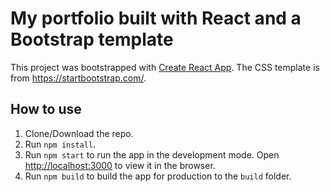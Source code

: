# My portfolio built with React and a Bootstrap template

This project was bootstrapped with [Create React App](https://github.com/facebook/create-react-app).
The CSS template is from https://startbootstrap.com/.

## How to use
1. Clone/Download the repo.
2. Run  ``` npm install ```.
4. Run ```npm start``` to run the app in the development mode. Open [http://localhost:3000](http://localhost:3000) to view it in the browser.
5. Run ```npm build``` to build the app for production to the `build` folder.